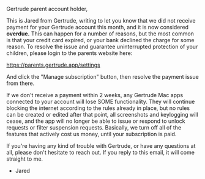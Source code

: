 Gertrude parent account holder,

This is Jared from Gertrude, writing to let you know that we did not receive payment for
your Gertrude account this month, and it is now considered <b>overdue.</b> This can happen
for a number of reasons, but the most common is that your credit card expired, or your
bank declined the charge for some reason. To resolve the issue and guarantee uninterrupted
protection of your children, please login to the parents website here:

https://parents.gertrude.app/settings

And click the "Manage subscription" button, then resolve the payment issue from there.

If we don't receive a payment within 2 weeks, any Gertrude Mac apps connected to your
account will lose SOME functionality. They will continue blocking the internet according
to the rules already in place, but no rules can be created or edited after that point, all
screenshots and keylogging will cease, and the app will no longer be able to issue or
respond to unlock requests or filter suspension requests. Basically, we turn off all of
the features that actively cost us money, until your subscription is paid.

If you're having any kind of trouble with Gertrude, or have any questions at all, please
don't hesitate to reach out. If you reply to this email, it will come straight to me.

- Jared
